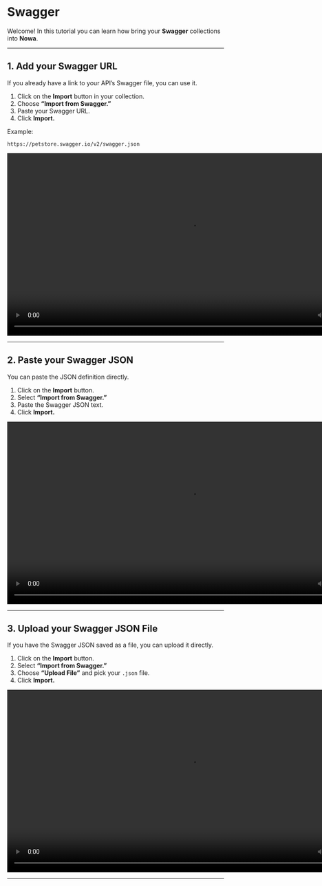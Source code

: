 # Swagger

Welcome! In this tutorial you can learn how bring your **Swagger** collections into **Nowa**.

---

## 1. Add your Swagger URL   

If you already have a link to your API’s Swagger file, you can use it.  

1. Click on the **Import** button in your collection.  
2. Choose **“Import from Swagger.”**  
3. Paste your Swagger URL.  
4. Click **Import.**    

Example:  
```
https://petstore.swagger.io/v2/swagger.json
```

<video controls width="850">
  <source src="/videos/api/swagger-url.mp4" type="video/mp4" />
  Your browser does not support the video tag.
</video>  

---

## 2. Paste your Swagger JSON 

You can paste the JSON definition directly.  

1. Click on the **Import** button.  
2. Select **“Import from Swagger.”**  
3. Paste the Swagger JSON text.  
4. Click **Import.**  

<video controls width="850">
  <source src="/videos/api/swagger-json.mp4" type="video/mp4" />
  Your browser does not support the video tag.
</video>  

---

## 3. Upload your Swagger JSON File  

If you have the Swagger JSON saved as a file, you can upload it directly.  

1. Click on the **Import** button.  
2. Select **“Import from Swagger.”**  
3. Choose **“Upload File”** and pick your `.json` file.  
4. Click **Import.**  

<video controls width="850">
  <source src="/videos/api/swagger-file.webm" type="video/mp4" />
  Your browser does not support the video tag.
</video>  

---
